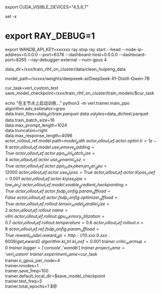 


export CUDA_VISIBLE_DEVICES="4,5,6,7"

set -x

# export RAY_DEBUG=1
export WANDB_API_KEY=xxxxxx
ray stop
ray start --head --node-ip-address=0.0.0.0 --port=6378 --dashboard-host=0.0.0.0 --dashboard-port=8265 --ray-debugger-external --num-gpus 4



data_dir=/xxx/train_rlhf_on_cluster/data/clean_huipeng_data

model_path=/xxxxx/weights/deepseek-ai/DeepSeek-R1-Distill-Qwen-7B

cur_task=verl_custom_test
save_model_checkpoint=/xxx/train_rlhf_on_cluster/train_models/$cur_task

echo "在主节点上启动训练..."
python3 -m verl.trainer.main_ppo \
    algorithm.adv_estimator=grpo \
    data.train_files=$data_dir/train.parquet \
    data.val_files=$data_dir/test.parquet \
    data.train_batch_size=16 \
    data.max_prompt_length=1024 \
    data.truncation=right \
    data.max_response_length=4096 \
    actor_rollout_ref.model.path=$model_path \
    actor_rollout_ref.actor.optim.lr=1e-6 \
    actor_rollout_ref.model.use_remove_padding=True \
    actor_rollout_ref.actor.ppo_mini_batch_size=4 \
    actor_rollout_ref.actor.use_dynamic_bsz=True \
    actor_rollout_ref.actor.ppo_max_token_len_per_gpu=12000 \
    actor_rollout_ref.actor.use_kl_loss=True \
    actor_rollout_ref.actor.kl_loss_coef=0.001 \
    actor_rollout_ref.actor.kl_loss_type=low_var_kl \
    actor_rollout_ref.model.enable_gradient_checkpointing=True \
    actor_rollout_ref.actor.fsdp_config.param_offload=False \
    actor_rollout_ref.actor.fsdp_config.optimizer_offload=True \
    actor_rollout_ref.rollout.tensor_model_parallel_size=2 \
    actor_rollout_ref.rollout.name=vllm \
    actor_rollout_ref.rollout.gpu_memory_utilization=0.7 \
    actor_rollout_ref.rollout.temperature=0.6 \
    actor_rollout_ref.rollout.n=8 \
    actor_rollout_ref.ref.fsdp_config.param_offload=True \
    reward_model.reward_api=http://10.xxx.0.xxx:6009/get_reward2 \
    algorithm.kl_ctrl.kl_coef=0.001 \
    trainer.critic_warmup=0 \
    trainer.logger=['console','wandb'] \
    trainer.project_name='verl_custom' \
    trainer.experiment_name=$cur_task \
    trainer.n_gpus_per_node=4 \
    trainer.nnodes=1 \
    trainer.save_freq=100 \
    trainer.default_local_dir=$save_model_checkpoint \
    trainer.test_freq=5 \
    trainer.total_epochs=1 $@



```